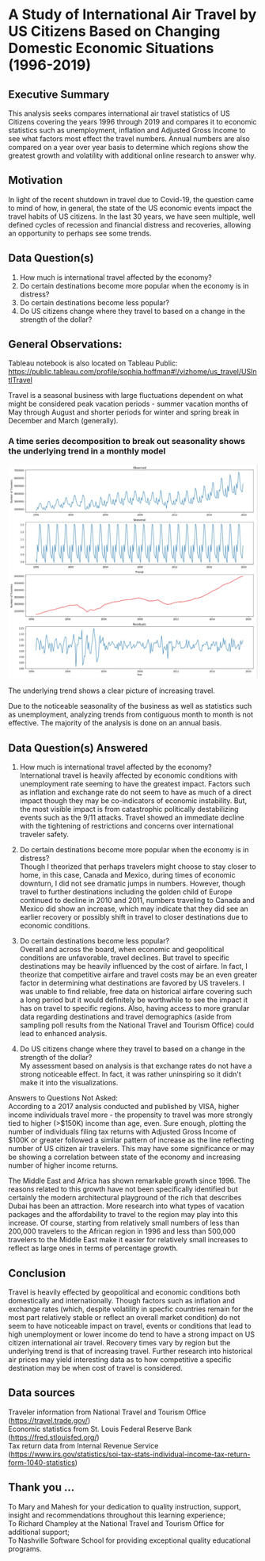 # A Study of International Air Travel by US Citizens Based on Changing Domestic Economic Situations (1996-2019)

## Executive Summary
This analysis seeks compares international air travel statistics of US Citizens covering the years 1996 through 2019 and compares it to economic statistics such as unemployment, inflation and Adjusted Gross Income to see what factors most effect the travel numbers. Annual numbers are also compared on a year over year basis to determine which regions show the greatest growth and volatility with additional online research to answer why.

## Motivation
In light of the recent shutdown in travel due to Covid-19, the question came to mind of how, in general, the state of the US economic events impact the travel habits of US citizens. In the last 30 years, we have seen multiple, well defined cycles of recession and financial distress and recoveries, allowing an opportunity to perhaps see some trends.  

## Data Question(s)
1. How much is international travel affected by the economy?  
2. Do certain destinations become more popular when the economy is in distress?  
3. Do certain destinations become less popular?  
4. Do US citizens change where they travel to based on a change in the strength of the dollar?  

## General Observations:  
Tableau notebook is also located on Tableau Public: https://public.tableau.com/profile/sophia.hoffman#!/vizhome/us_travel/USIntlTravel  

Travel is a seasonal business with large fluctuations dependent on what might be considered peak vacation periods - summer vacation months of May through August and shorter periods for winter and spring break in December and March (generally).  

### A time series decomposition to break out seasonality shows the underlying trend in a monthly model  
![Seasonal decomposition](./workbooks/time_series_decomp.JPG)

The underlying trend shows a clear picture of increasing travel.  

Due to the noticeable seasonality of the business as well as statistics such as unemployment, analyzing trends from contiguous month to month is not effective. The majority of the analysis is done on an annual basis.  

## Data Question(s) Answered
1. How much is international travel affected by the economy?  
International travel is heavily affected by economic conditions with unemployment rate seeming to have the greatest impact. Factors such as inflation and exchange rate do not seem to have as much of a direct impact though they may be co-indicators of economic instability. But, the most visible impact is from catastrophic politically destabilizing events such as the 9/11 attacks. Travel showed an immediate decline with the tightening of restrictions and concerns over international traveler safety.  

2. Do certain destinations become more popular when the economy is in distress?  
Though I theorized that perhaps travelers might choose to stay closer to home, in this case, Canada and Mexico, during times of economic downturn, I did not see dramatic jumps in numbers. However, though travel to further destinations including the golden child of Europe continued to decline in 2010 and 2011, numbers traveling to Canada and Mexico did show an increase, which may indicate that they did see an earlier recovery or possibly shift in travel to closer destinations due to economic conditions.  

3. Do certain destinations become less popular?  
Overall and across the board, when economic and geopolitical conditions are unfavorable, travel declines. But travel to specific destinations may be heavily influenced by the cost of airfare. In fact, I theorize that competitive airfare and travel costs may be an even greater factor in determining what destinations are favored by US travelers. I was unable to find reliable, free data on historical airfare covering such a long period but it would definitely be worthwhile to see the impact it has on travel to specific regions. Also, having access to more granular data regarding destinations and travel demographics (aside from sampling poll results from the National Travel and Tourism Office) could lead to enhanced analysis.  

4. Do US citizens change where they travel to based on a change in the strength of the dollar?  
My assessment based on analysis is that exchange rates do not have a strong noticeable effect. In fact, it was rather uninspiring so it didn't make it into the visualizations.

Answers to Questions Not Asked:  
According to a 2017 analysis conducted and published by VISA, higher income individuals travel more - the propensity to travel was more strongly tied to higher (>$150K) income than age, even. Sure enough, plotting the number of individuals filing tax returns with Adjusted Gross Income of $100K or greater followed a similar pattern of increase as the line reflecting number of US citizen air travelers. This may have some significance or may be showing a correlation between state of the economy and increasing number of higher income returns.  

The Middle East and Africa has shown remarkable growth since 1996. The reasons related to this growth have not been specifically identified but certainly the modern architectural playground of the rich that describes Dubai has been an attraction. More research into what types of vacation packages and the affordability to travel to the region may play into this increase. Of course, starting from relatively small numbers of less than 200,000 travelers to the African region in 1996 and less than 500,000 travelers to the Middle East make it easier for relatively small increases to reflect as large ones in terms of percentage growth.

## Conclusion
Travel is heavily effected by geopolitical and economic conditions both domestically and internationally. Though factors such as inflation and exchange rates (which, despite volatility in specfic countries remain for the most part relatively stable or reflect an overall market condition) do not seem to have noticeable impact on travel, events or conditions that lead to high unemployment or lower income do tend to have a strong impact on US citizen international air travel. Recovery times vary by region but the underlying trend is that of increasing travel. Further research into historical air prices may yield interesting data as to how competitive a specific destination may be when cost of travel is considered.

## Data sources
Traveler information from National Travel and Tourism Office (https://travel.trade.gov/)  
Economic statistics from St. Louis Federal Reserve Bank (https://fred.stlouisfed.org/)  
Tax return data from Internal Revenue Service (https://www.irs.gov/statistics/soi-tax-stats-individual-income-tax-return-form-1040-statistics)

## Thank you ... 
To Mary and Mahesh for your dedication to quality instruction, support, insight and recommendations throughout this learning experience;  
To Richard Champley at the National Travel and Tourism Office for additional support;  
To Nashville Software School for providing exceptional quality educational programs.

